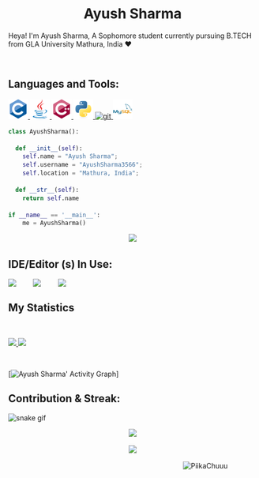 <h1 align="center">
  <b>Ayush Sharma</b>
</h1>

Heya! I'm Ayush Sharma, A Sophomore student currently pursuing B.TECH from GLA University Mathura, India ❤️

<br>

  ## Languages and Tools:
<a href="https://www.cprogramming.com/"> <img src="https://raw.githubusercontent.com/devicons/devicon/master/icons/c/c-original.svg" alt="C" width="40" height="40"/> </a> 
<a href="https://www.java.com"> <img src="https://raw.githubusercontent.com/devicons/devicon/master/icons/java/java-original.svg" alt="java" width="40" height="40"/> </a>
<a href="https://www.w3schools.com/cpp/"> <img src="https://raw.githubusercontent.com/devicons/devicon/master/icons/cplusplus/cplusplus-original.svg" alt="C++" width="40" height="40"/> </a>
<a href="https://www.python.org"> <img src="https://raw.githubusercontent.com/devicons/devicon/master/icons/python/python-original.svg" alt="python" width="40" height="40"/> </a>
<a href="https://github.com/"> <img src="https://github.com/hussainweb/hussainweb/raw/main/icons/github.png" alt="git" width="40" height="40"/> </a>
<a href="https://www.mysql.com/"> <img src="https://raw.githubusercontent.com/devicons/devicon/master/icons/mysql/mysql-original-wordmark.svg" alt="mysql" width="40" height="40"/> </a>
<br>


```python
class AyushSharma():
    
  def __init__(self):
    self.name = "Ayush Sharma";
    self.username = "AyushSharma3566";
    self.location = "Mathura, India";
      
  def __str__(self):
    return self.name

if __name__ == '__main__':
    me = AyushSharma()
```

<div align="center">
  <a href="https://open.spotify.com/user/6s6pbtefezpookh8gwnkko15v">
    <img src="https://readme-spotify-tingz.vercel.app/api/now-playing">
  </a>
</div>

<!--
<div align="center">
  <a href="https://open.spotify.com/user/6s6pbtefezpookh8gwnkko15v">
    <img src="https://spotify-readme-theta-virid.vercel.app/api?scan=true&theme=dark" width="240px">
  </a>
</div>
-->
## IDE/Editor (s) In Use:
<img align="left" width="10%" src="https://img.shields.io/badge/IntelliJIDEA-000000.svg?style=for-the-badge&logo=intellij-idea&logoColor=white">
<img align="left" width="10%" src="https://img.shields.io/badge/pycharm-143?style=for-the-badge&logo=pycharm&logoColor=black&color=black&labelColor=green">
<img align="left" width="13%" src="https://img.shields.io/badge/Visual%20Studio%20Code-0078d7.svg?style=for-the-badge&logo=visual-studio-code&logoColor=white">
<br>




## My Statistics

<br/>
<p align="left">
  <a href="https://abhigyantrips.dev/">
  <img width="49.5%" src="https://github-readme-stats.vercel.app/api?username=AyushSharma3566&show_icons=true&theme=gruvbox&hide_border=true" />
    <img width="49.5%" src="https://github-readme-streak-stats.herokuapp.com/?user=AyushSharma3566&theme=gruvbox&hide_border=true" />
  </a>
</p>
<br>

[![Ayush Sharma' Activity Graph](https://activity-graph.herokuapp.com/graph?username=AyushSharma3566&custom_title=Ayush%20Sharma's%20Contribution%20Graph&theme=gruvbox&bg_color=282828&hide_border=true&line=d1a01f&point=c58545)]
## Contribution & Streak:
![snake gif](https://github.com/rajput-hemant/rajput-hemant/blob/output/github-contribution-grid-snake.gif)
<p align="center" >
<img width="50%" src="https://github-readme-streak-stats.herokuapp.com?user=AyushSharma3566">
</p> 
<p align="center">
<img width="120%"  src="https://camo.githubusercontent.com/6038c8f1fd8f60de75477470e5a87210e9256202e01dfba9986446304a0f0254/68747470733a2f2f63617073756c652d72656e6465722e76657263656c2e6170702f6170693f747970653d776176696e6726636f6c6f723d6772616469656e74266865696768743d36302673656374696f6e3d666f6f746572">
</p>
<img src='https://raw.githubusercontent.com/rajput-hemant/rajput-hemant/master/src/pokemon.gif' width = 150 align = "right" alt="PiikaChuuu" >


